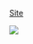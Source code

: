 <a href="https://raphacalixto.github.io/Landing-Page-UP-Phone/">Site</a> 
<p>
<img src="https://i.imgur.com/DzHKxRZ.png">

